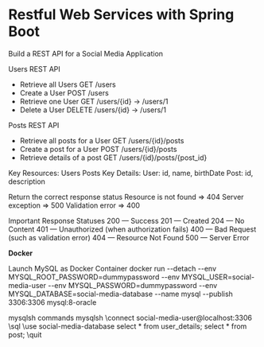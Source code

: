 # Restful Web Services with Spring Boot

Build a REST API for a Social Media
Application
 
Users REST API
+ Retrieve all Users
	GET /users
+ Create a User
	POST /users
+ Retrieve one User
	GET /users/{id} -> /users/1
+ Delete a User
	DELETE /users/{id} -> /users/1 

Posts REST API
+ Retrieve all posts for a User
    GET /users/{id}/posts
+ Create a post for a User
    POST /users/{id}/posts
+ Retrieve details of a post
    GET /users/{id}/posts/{post_id}

Key Resources: 
Users
Posts
Key Details:
User: id, name, birthDate
Post: id, description

Return the correct response status
Resource is not found => 404 
Server exception => 500 
Validation error => 400

Important Response Statuses 200 — Success
201 — Created
204 — No Content
401 — Unauthorized (when authorization fails) 400 — Bad Request (such as validation error) 404 — Resource Not Found
500 — Server Error

**Docker**

Launch MySQL as Docker Container
docker run --detach --env MYSQL_ROOT_PASSWORD=dummypassword --env MYSQL_USER=social-media-user --env MYSQL_PASSWORD=dummypassword --env MYSQL_DATABASE=social-media-database --name mysql --publish 3306:3306 mysql:8-oracle

mysqlsh commands
mysqlsh
\connect social-media-user@localhost:3306
\sql
\use social-media-database
select * from user_details;
select * from post;
\quit